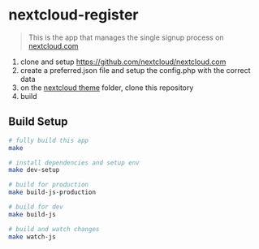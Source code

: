 # nextcloud-register

> This is the app that manages the single signup process on [nextcloud.com](https://nextcloud.com)
1. clone and setup https://github.com/nextcloud/nextcloud.com
2. create a preferred.json file and setup the config.php with the correct data
3. on the [nextcloud theme](https://github.com/nextcloud/nextcloud.com) folder, clone this repository
4. build

## Build Setup

``` bash
# fully build this app
make

# install dependencies and setup env
make dev-setup

# build for production
make build-js-production

# build for dev
make build-js

# build and watch changes
make watch-js
```
